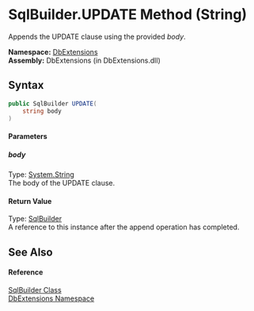 SqlBuilder.UPDATE Method (String)
=================================
Appends the UPDATE clause using the provided *body*.

**Namespace:** [DbExtensions][1]  
**Assembly:** DbExtensions (in DbExtensions.dll)

Syntax
------

```csharp
public SqlBuilder UPDATE(
	string body
)
```

#### Parameters

##### *body*
Type: [System.String][2]  
The body of the UPDATE clause.

#### Return Value
Type: [SqlBuilder][3]  
A reference to this instance after the append operation has completed.

See Also
--------

#### Reference
[SqlBuilder Class][3]  
[DbExtensions Namespace][1]  

[1]: ../README.md
[2]: http://msdn.microsoft.com/en-us/library/s1wwdcbf
[3]: README.md